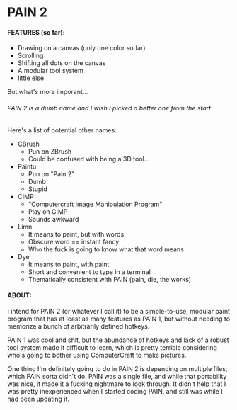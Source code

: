 # PAIN 2

#### FEATURES (so far):
- Drawing on a canvas (only one color so far)
- Scrolling
- Shifting all dots on the canvas
- A modular tool system
- little else

But what's more imporant...
###### PAIN 2 is a dumb name and I wish I picked a better one from the start
Here's a list of potential other names:
- CBrush
  - Pun on ZBrush
  - Could be confused with being a 3D tool...
- Paintu
  - Pun on "Pain 2"
  - Dumb
  - Stupid
- CIMP
  - "Computercraft Image Manipulation Program"
  - Play on GIMP
  - Sounds awkward
- Limn
  - It means to paint, but with words
  - Obscure word == instant fancy
  - Who the fuck is going to know what that word means
- Dye
  - It means to paint, with paint
  - Short and convenient to type in a terminal
  - Thematically consistent with PAIN (pain, die, the works)

#### ABOUT:
I intend for PAIN 2 (or whatever I call it) to be a simple-to-use, modular paint program that has at least as many features as PAIN 1, but without needing to memorize a bunch of arbitrarily defined hotkeys.

PAIN 1 was cool and shit, but the abundance of hotkeys and lack of a robust tool system made it difficult to learn, which is pretty terrible considering who's going to bother using ComputerCraft to make pictures.

One thing I'm definitely going to do in PAIN 2 is depending on multiple files, which PAIN sorta didn't do. PAIN was a single file, and while that portability was nice, it made it a fucking nightmare to look through. It didn't help that I was pretty inexperienced when I started coding PAIN, and still was while I had been updating it.
